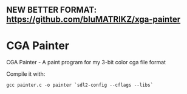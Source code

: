 ## NEW BETTER FORMAT: https://github.com/bluMATRIKZ/xga-painter
# CGA Painter
CGA Painter - A paint program for my 3-bit color cga file format

Compile it with:
```
gcc painter.c -o painter `sdl2-config --cflags --libs`
```
